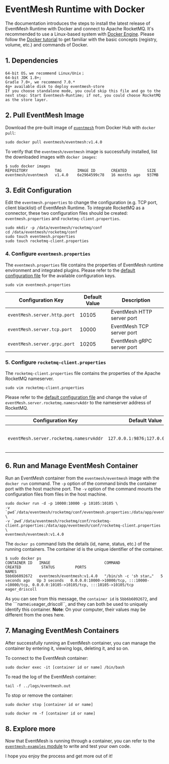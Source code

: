 # EventMesh Runtime with Docker

The documentation introduces the steps to install the latest release of EventMesh Runtime with Docker and connect to Apache RocketMQ. It's recommended to use a Linux-based system with [Docker Engine](https://docs.docker.com/engine/install/). Please follow the [Docker tutorial](https://docs.docker.com/get-started/) to get familiar with the basic concepts (registry, volume, etc.) and commands of Docker.

## 1. Dependencies

```
64-bit OS，we recommend Linux/Unix；
64-bit JDK 1.8+;
Gradle 7.0+, we recommend 7.0.*
4g+ available disk to deploy eventmesh-store
If you choose standalone mode, you could skip this file and go to the next step: Start Eventmesh-Runtime; if not, you could choose RocketMQ as the store layer.
```

## 2. Pull EventMesh Image

Download the pre-built image of [`eventmesh`](https://hub.docker.com/r/eventmesh/eventmesh) from Docker Hub with `docker pull`:

```console
sudo docker pull eventmesh/eventmesh:v1.4.0
```

To verify that the `eventmesh/eventmesh` image is successfully installed, list the downloaded images with `docker images`:

```console
$ sudo docker images
REPOSITORY            TAG       IMAGE ID       CREATED         SIZE
eventmesh/eventmesh   v1.4.0    6e2964599c78   16 months ago   937MB
```

## 3. Edit Configuration

Edit the `eventmesh.properties` to change the configuration (e.g. TCP port, client blacklist) of EventMesh Runtime. To integrate RocketMQ as a connector, these two configuration files should be created: `eventmesh.properties` and `rocketmq-client.properties`.

```shell
sudo mkdir -p /data/eventmesh/rocketmq/conf
cd /data/eventmesh/rocketmq/conf
sudo touch eventmesh.properties
sudo touch rocketmq-client.properties
```

### 4. Configure `eventmesh.properties`

The `eventmesh.properties` file contains the properties of EventMesh runtime environment and integrated plugins. Please refer to the [default configuration file](https://github.com/apache/eventmesh/blob/master/eventmesh-runtime/conf/eventmesh.properties) for the available configuration keys.

```shell
sudo vim eventmesh.properties
```

| Configuration Key | Default Value |  Description |
|-|-|-|
| `eventMesh.server.http.port` | 10105 | EventMesh HTTP server port |
| `eventMesh.server.tcp.port` | 10000 | EventMesh TCP server port  |
| `eventMesh.server.grpc.port` | 10205 | EventMesh gRPC server port |

### 5. Configure `rocketmq-client.properties`

The `rocketmq-client.properties` file contains the properties of the Apache RocketMQ nameserver.

```shell
sudo vim rocketmq-client.properties
```

Please refer to the [default configuration file](https://github.com/apache/eventmesh/blob/1.3.0/eventmesh-runtime/conf/rocketmq-client.properties) and change the value of `eventMesh.server.rocketmq.namesrvAddr` to the nameserver address of RocketMQ.

| Configuration Key | Default Value | Description |
|-|-|-|
| `eventMesh.server.rocketmq.namesrvAddr` | `127.0.0.1:9876;127.0.0.1:9876` | The address of RocketMQ nameserver |

## 6. Run and Manage EventMesh Container

Run an EventMesh container from the `eventmesh/eventmesh` image with the `docker run` command. The `-p` option of the command binds the container port with the host machine port. The `-v` option of the command mounts the configuration files from files in the host machine.

```shell
sudo docker run -d -p 10000:10000 -p 10105:10105 \
-v `pwd`/data/eventmesh/rocketmq/conf/eventmesh.properties:/data/app/eventmesh/conf/eventmesh.properties \
-v `pwd`/data/eventmesh/rocketmq/conf/rocketmq-client.properties:/data/app/eventmesh/conf/rocketmq-client.properties \
eventmesh/eventmesh:v1.4.0
```

The `docker ps` command lists the details (id, name, status, etc.) of the running containers. The container id is the unique identifier of the container.

```shell
$ sudo docker ps
CONTAINER ID   IMAGE                        COMMAND                  CREATED         STATUS         PORTS                                                                                          NAMES
5bb6b6092672   eventmesh/eventmesh:v1.4.0   "/bin/sh -c 'sh star…"   5 seconds ago   Up 3 seconds   0.0.0.0:10000->10000/tcp, :::10000->10000/tcp, 0.0.0.0:10105->10105/tcp, :::10105->10105/tcp   eager_driscoll
```

As you can see from this message, the ```container id``` is ``5bb6b6092672``, and the ```name`` is ``eager_driscoll``, and they can both be used to uniquely identify this container. **Note**: On your computer, their values may be different from the ones here.

## 7. Managing EventMesh Containers

After successfully running an EventMesh container, you can manage the container by entering it, viewing logs, deleting it, and so on.


To connect to the EventMesh container:

```shell
sudo docker exec -it [container id or name] /bin/bash
```

To read the log of the EventMesh container:

```shell
tail -f ../logs/eventmesh.out
```

To stop or remove the container:

```shell
sudo docker stop [container id or name]

sudo docker rm -f [container id or name]
```

## 8. Explore more

Now that EventMesh is running through a container, you can refer to the [``eventmesh-examples`` module](https://github.com/apache/eventmesh/tree/master/eventmesh-examples) to write and test your own code.

I hope you enjoy the process and get more out of it!